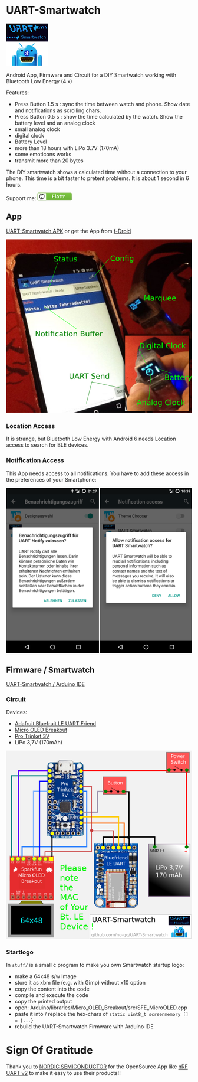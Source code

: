 # UART-Smartwatch

![logo](UART-Smartwatch_App/app/src/main/res/drawable/icon.png)

Android App, Firmware and Circuit for a DIY Smartwatch working with Bluetooth Low Energy (4.x)

Features:

- Press Button 1.5 s : sync the time between watch and phone. Show date and notifications as scrolling chars.
- Press Button 0.5 s : show the time calculated by the watch. Show the battery level and an analog clock
- small analog clock
- digital clock
- Battery Level
- more than 18 hours with LiPo 3.7V (170mA)
- some emoticons works
- transmit more than 20 bytes

The DIY smartwatch shows a calculated time without a connection to your phone. This time is a bit faster
to pretent problems. It is about 1 second in 6 hours.

Support me: <a href="https://flattr.com/thing/5195407" target="_blank">![Flattr This](stuff/flattr.png)</a>

## App

[UART-Smartwatch APK](https://raw.githubusercontent.com/no-go/UART-Smartwatch/master/UART-Smartwatch_App/app/app-release.apk) or get the App from [f-Droid](http://f-droid.org)

![Screenshot App and Watch](stuff/screenshot.png)

### Location Access

It is strange, but Bluetooth Low Energy with Android 6 needs Location access to search for BLE devices.

### Notification Access

This App needs access to all notifications. You have to add these access in the preferences of your Smartphone:

![Benachrichtigungszugriff](stuff/zugriff.png)


## Firmware / Smartwatch

[UART-Smartwatch / Arduino IDE](https://raw.githubusercontent.com/no-go/UART-Smartwatch/master/UART-Smartwatch_firmware/UART-Smartwatch_firmware.ino)

### Circuit

Devices:

- [Adafruit Bluefruit LE UART Friend](https://learn.adafruit.com/introducing-the-adafruit-bluefruit-le-uart-friend)
- [Micro OLED Breakout](https://github.com/sparkfun/Micro_OLED_Breakout)
- [Pro Trinket 3V](https://learn.adafruit.com/introducing-pro-trinket)
- LiPo 3,7V (170mAh)

![Circuit of the UART-Smartwatch](stuff/circuit.png)

### Startlogo

In `stuff/` is a small c program to make you own Smartwatch startup logo:

- make a 64x48 s/w Image
- store it as xbm file (e.g. with Gimp) without x10 option
- copy the content into the code
- compile and execute the code
- copy the printed output
- open: Arduino/libraries/Micro_OLED_Breakout/src/SFE_MicroOLED.cpp
- paste it into / replace the hex-chars of `static uint8_t screenmemory [] = {...}`
- rebuild the UART-Smartwatch Firmware with Arduino IDE

# Sign Of Gratitude

Thank you to [NORDIC SEMICONDUCTOR](http://www.nordicsemi.com/) for the OpenSource App like [nRF UART v2](https://github.com/NordicSemiconductor/Android-nRF-UART) to make it easy to use their products!!
